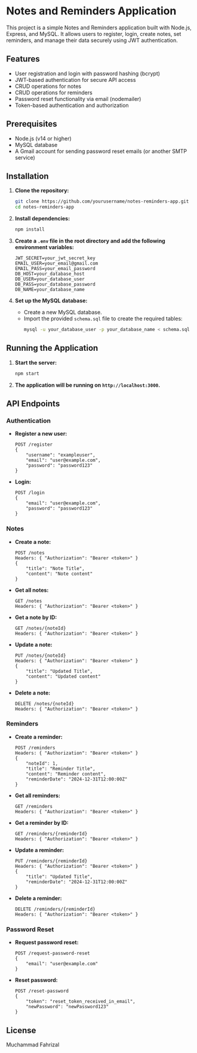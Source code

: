 # Notes and Reminders Application

This project is a simple Notes and Reminders application built with Node.js, Express, and MySQL. It allows users to register, login, create notes, set reminders, and manage their data securely using JWT authentication.

## Features
- User registration and login with password hashing (bcrypt)
- JWT-based authentication for secure API access
- CRUD operations for notes
- CRUD operations for reminders
- Password reset functionality via email (nodemailer)
- Token-based authentication and authorization

## Prerequisites
- Node.js (v14 or higher)
- MySQL database
- A Gmail account for sending password reset emails (or another SMTP service)

## Installation

1. **Clone the repository:**
    ```sh
    git clone https://github.com/yourusername/notes-reminders-app.git
    cd notes-reminders-app
    ```

2. **Install dependencies:**
    ```sh
    npm install
    ```

3. **Create a `.env` file in the root directory and add the following environment variables:**
    ```
    JWT_SECRET=your_jwt_secret_key
    EMAIL_USER=your_email@gmail.com
    EMAIL_PASS=your_email_password
    DB_HOST=your_database_host
    DB_USER=your_database_user
    DB_PASS=your_database_password
    DB_NAME=your_database_name
    ```

4. **Set up the MySQL database:**
    - Create a new MySQL database.
    - Import the provided `schema.sql` file to create the required tables:
        ```sh
        mysql -u your_database_user -p your_database_name < schema.sql
        ```

## Running the Application

1. **Start the server:**
    ```sh
    npm start
    ```

2. **The application will be running on `http://localhost:3000`.**

## API Endpoints

### Authentication

- **Register a new user:**
    ```
    POST /register
    {
        "username": "exampleuser",
        "email": "user@example.com",
        "password": "password123"
    }
    ```

- **Login:**
    ```
    POST /login
    {
        "email": "user@example.com",
        "password": "password123"
    }
    ```

### Notes

- **Create a note:**
    ```
    POST /notes
    Headers: { "Authorization": "Bearer <token>" }
    {
        "title": "Note Title",
        "content": "Note content"
    }
    ```

- **Get all notes:**
    ```
    GET /notes
    Headers: { "Authorization": "Bearer <token>" }
    ```

- **Get a note by ID:**
    ```
    GET /notes/{noteId}
    Headers: { "Authorization": "Bearer <token>" }
    ```

- **Update a note:**
    ```
    PUT /notes/{noteId}
    Headers: { "Authorization": "Bearer <token>" }
    {
        "title": "Updated Title",
        "content": "Updated content"
    }
    ```

- **Delete a note:**
    ```
    DELETE /notes/{noteId}
    Headers: { "Authorization": "Bearer <token>" }
    ```

### Reminders

- **Create a reminder:**
    ```
    POST /reminders
    Headers: { "Authorization": "Bearer <token>" }
    {
        "noteId": 1,
        "title": "Reminder Title",
        "content": "Reminder content",
        "reminderDate": "2024-12-31T12:00:00Z"
    }
    ```

- **Get all reminders:**
    ```
    GET /reminders
    Headers: { "Authorization": "Bearer <token>" }
    ```

- **Get a reminder by ID:**
    ```
    GET /reminders/{reminderId}
    Headers: { "Authorization": "Bearer <token>" }
    ```

- **Update a reminder:**
    ```
    PUT /reminders/{reminderId}
    Headers: { "Authorization": "Bearer <token>" }
    {
        "title": "Updated Title",
        "reminderDate": "2024-12-31T12:00:00Z"
    }
    ```

- **Delete a reminder:**
    ```
    DELETE /reminders/{reminderId}
    Headers: { "Authorization": "Bearer <token>" }
    ```

### Password Reset

- **Request password reset:**
    ```
    POST /request-password-reset
    {
        "email": "user@example.com"
    }
    ```

- **Reset password:**
    ```
    POST /reset-password
    {
        "token": "reset_token_received_in_email",
        "newPassword": "newPassword123"
    }
    ```

## License
Muchammad Fahrizal
